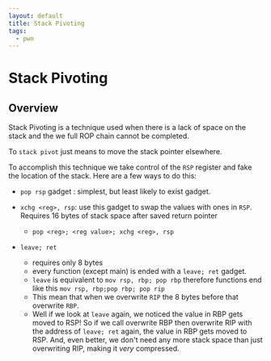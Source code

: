 ```yaml
---
layout: default
title: Stack Pivoting
tags:
  - pwn
---
```



# Stack Pivoting

## Overview

Stack Pivoting is a technique used when there is a lack of space on the stack and the we full ROP chain cannot be completed.

To `stack pivot` just means to move the stack pointer elsewhere. 

To accomplish this technique we take control of the `RSP` register and fake the location of the stack. Here are a few ways to do this:
- `pop rsp` gadget : simplest, but least likely to exist gadget.
- `xchg <reg>, rsp`: use this gadget to swap the values with ones in `RSP`. Requires 16 bytes of stack space after saved return pointer
	- `pop <reg>; <reg value>; xchg <reg>, rsp`

- `leave; ret` 
	- requires only 8 bytes
	- every function (except main) is ended with a `leave; ret` gadget.
	- `leave` is equivalent to `mov rsp, rbp; pop rbp` therefore functions end like this `mov rsp, rbp;pop rbp; pop rip`
	- This mean that when we overwrite `RIP` the 8 bytes before that overwrite `RBP`.
	- Well if we look at `leave` again, we noticed the value in RBP gets moved to RSP! So if we call overwrite RBP then overwrite RIP with the address of `leave; ret` again, the value in RBP gets moved to RSP. And, even better, we don't need any more stack space than just overwriting RIP, making it _very_ compressed.

